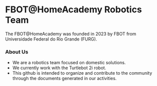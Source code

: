 # FBOT@HomeAcademy Robotics Team

The FBOT@HomeAcademy was founded in 2023 by FBOT from Universidade Federal do Rio Grande (FURG).

### About Us

- We are a robotics team focused on domestic solutions.
- We currently work with the Turtlebot 2i robot.
- This github is intended to organize and contribute to the community through the documents generated in our activities.

